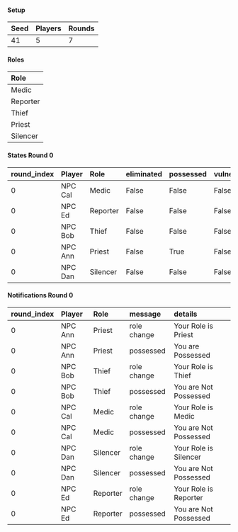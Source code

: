 #### Setup
| Seed | Players | Rounds  |
| :----| :-------| :------ |
| 41   | 5       | 7       |

#### Roles
| Role      |
| :-------- |
| Medic     |
| Reporter  |
| Thief     |
| Priest    |
| Silencer  |

#### States Round 0
| round_index | Player  | Role     | eliminated | possessed | vulnerable | cool_down | active | cleansed_index | last_action_index  |
| :-----------| :-------| :--------| :----------| :---------| :----------| :---------| :------| :--------------| :----------------- |
| 0           | NPC Cal | Medic    | False      | False     | False      | 0         | True   | 0              | 0                  |
| 0           | NPC Ed  | Reporter | False      | False     | False      | 0         | True   | 0              | 0                  |
| 0           | NPC Bob | Thief    | False      | False     | False      | 0         | True   | 0              | 0                  |
| 0           | NPC Ann | Priest   | False      | True      | False      | 0         | True   | 0              | 0                  |
| 0           | NPC Dan | Silencer | False      | False     | False      | 0         | True   | 0              | 0                  |

#### Notifications Round 0
| round_index | Player  | Role     | message     | details                |
| :-----------| :-------| :--------| :-----------| :--------------------- |
| 0           | NPC Ann | Priest   | role change | Your Role is Priest    |
| 0           | NPC Ann | Priest   | possessed   | You are Possessed      |
| 0           | NPC Bob | Thief    | role change | Your Role is Thief     |
| 0           | NPC Bob | Thief    | possessed   | You are Not Possessed  |
| 0           | NPC Cal | Medic    | role change | Your Role is Medic     |
| 0           | NPC Cal | Medic    | possessed   | You are Not Possessed  |
| 0           | NPC Dan | Silencer | role change | Your Role is Silencer  |
| 0           | NPC Dan | Silencer | possessed   | You are Not Possessed  |
| 0           | NPC Ed  | Reporter | role change | Your Role is Reporter  |
| 0           | NPC Ed  | Reporter | possessed   | You are Not Possessed  |